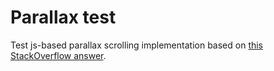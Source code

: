 # Parallax test

Test js-based parallax scrolling implementation based on [this
StackOverflow answer](http://stackoverflow.com/a/23179039).
